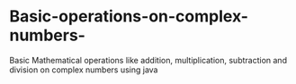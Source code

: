 # Basic-operations-on-complex-numbers-
Basic Mathematical operations like addition, multiplication, subtraction and division on complex numbers using java 
